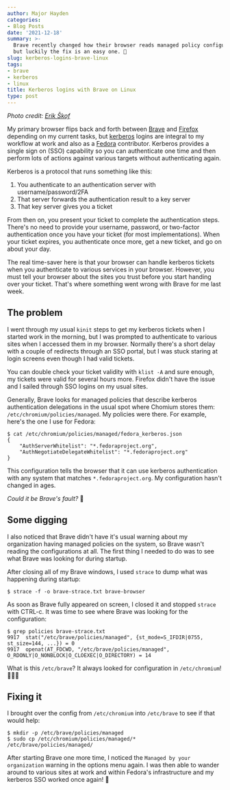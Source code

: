 ```yaml
---
author: Major Hayden
categories:
- Blog Posts
date: '2021-12-18'
summary: >-
  Brave recently changed how their browser reads managed policy configuration,
  but luckily the fix is an easy one. 🔧
slug: kerberos-logins-brave-linux
tags:
- brave
- kerberos
- linux
title: Kerberos logins with Brave on Linux
type: post
---
```


*Photo credit: [Erik Škof](https://unsplash.com/photos/jcP3grvVcPk)*

My primary browser flips back and forth between [Brave] and [Firefox] depending
on my current tasks, but [kerberos] logins are integral to my workflow at work
and also as a [Fedora] contributor. Kerberos provides a single sign on (SSO)
capability so you can authenticate one time and then perform lots of actions
against various targets without authenticating again.

Kerberos is a protocol that runs something like this:

1. You authenticate to an authentication server with username/password/2FA
2. That server forwards the authentication result to a key server
3. That key server gives you a ticket

From then on, you present your ticket to complete the authentication steps.
There's no need to provide your username, password, or two-factor
authentication once you have your ticket (for most implementations). When your
ticket expires, you authenticate once more, get a new ticket, and go on about
your day.

The real time-saver here is that your browser can handle kerberos tickets when
you authenticate to various services in your browser. However, you must tell
your browser about the sites you trust before you start handing over your
ticket. That's where something went wrong with Brave for me last week.

## The problem

I went through my usual `kinit` steps to get my kerberos tickets when I started
work in the morning, but I was prompted to authenticate to various sites when I
accessed them in my browser. Normally there's a short delay with a couple of
redirects through an SSO portal, but I was stuck staring at login screens even
though I had valid tickets.

You can double check your ticket validity with `klist -A` and sure enough, my
tickets were valid for several hours more. Firefox didn't have the issue and I
sailed through SSO logins on my usual sites.

Generally, Brave looks for managed policies that describe kerberos
authentication delegations in the usual spot where Chomium stores them:
`/etc/chromium/policies/managed`. My policies were there. For example, here's
the one I use for Fedora:

```console
$ cat /etc/chromium/policies/managed/fedora_kerberos.json
{
	"AuthServerWhitelist": "*.fedoraproject.org",
	"AuthNegotiateDelegateWhitelist": "*.fedoraproject.org"
}
```

This configuration tells the browser that it can use kerberos authentication
with any system that matches `*.fedoraproject.org`. My configuration hasn't
changed in ages.

_Could it be Brave's fault?_ 🤔

## Some digging

I also noticed that Brave didn't have it's usual warning about my organization
having managed policies on the system, so Brave wasn't reading the
configurations at all. The first thing I needed to do was to see what Brave was
looking for during startup.

After closing all of my Brave windows, I used `strace` to dump what was
happening during startup:

```console
$ strace -f -o brave-strace.txt brave-browser
```

As soon as Brave fully appeared on screen, I closed it and stopped `strace`
with CTRL-c. It was time to see where Brave was looking for the configuration:

```console
$ grep policies brave-strace.txt
9917  stat("/etc/brave/policies/managed", {st_mode=S_IFDIR|0755, st_size=144, ...}) = 0
9917  openat(AT_FDCWD, "/etc/brave/policies/managed", O_RDONLY|O_NONBLOCK|O_CLOEXEC|O_DIRECTORY) = 14
```

What is this `/etc/brave`? It always looked for configuration in
`/etc/chromium`! 🤦🏻‍♂️

## Fixing it

I brought over the config from `/etc/chromium` into `/etc/brave` to see if that
would help:

```console
$ mkdir -p /etc/brave/policies/managed
$ sudo cp /etc/chromium/policies/managed/* /etc/brave/policies/managed/
```

After starting Brave one more time, I noticed the `Managed by your
organization` warning in the options menu again. I was then able to wander
around to various sites at work and within Fedora's infrastructure and my
kerberos SSO worked once again! 🎉

[Brave]: https://brave.com/
[Firefox]: https://www.mozilla.org/en-US/firefox/new/
[Kerberos]: https://en.wikipedia.org/wiki/Kerberos_(protocol)
[Fedora]: https://getfedora.org/
